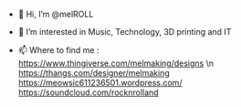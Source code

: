 - 👋 Hi, I’m @melROLL
- 👀 I’m interested in Music, Technology, 3D printing and IT 

- 📫 Where to find me : <br />
 https://www.thingiverse.com/melmaking/designs  \n
 https://thangs.com/designer/melmaking <br />
 https://meowsic611236501.wordpress.com/
 https://soundcloud.com/rocknrolland


<!---
melROLL/melROLL is a ✨ special ✨ repository because its `README.md` (this file) appears on your GitHub profile.
You can click the Preview link to take a look at your changes.
--->
